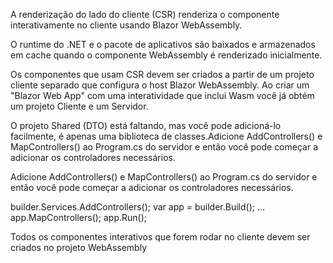 A renderização do lado do cliente (CSR) renderiza o componente interativamente no cliente usando Blazor WebAssembly. 

O runtime do .NET e o pacote de aplicativos são baixados e armazenados em cache quando o componente WebAssembly é renderizado inicialmente. 

Os componentes que usam CSR devem ser criados a partir de um projeto cliente separado que configura o host Blazor WebAssembly.
Ao criar um "Blazor Web App" com uma interatividade que inclui Wasm você já obtém um projeto Cliente e um Servidor. 

O projeto Shared (DTO) está faltando, mas você pode adicioná-lo facilmente, é apenas uma biblioteca de classes.Adicione
AddControllers() e MapControllers() ao Program.cs do servidor e então você pode começar a adicionar os controladores necessários.

Adicione AddControllers() e MapControllers() ao Program.cs do servidor e então você pode começar a adicionar os controladores necessários.

builder.Services.AddControllers();
var app = builder.Build();
   ...
app.MapControllers();
app.Run();

Todos os componentes interativos que forem rodar no cliente devem ser criados no projeto WebAssembly
